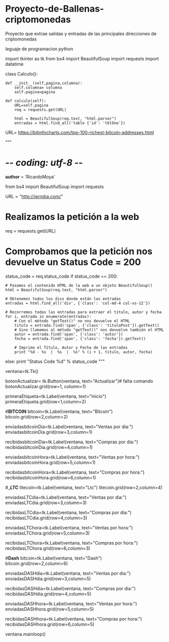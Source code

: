 # Proyecto-de-Ballenas-criptomonedas
Proyecto que extrae salidas y entradas de las principales direcciones de criptomonedas

leguaje de programacion python

import tkinter as tk
from bs4 import BeautifulSoup
import requests
import datatime


class Calculo():
    
    def __init__(self,pagina,columna):
        self.columna= columna
        self.pagina=pagina
        
    def calculo(self):
        URL=self.pagina
        req = requests.get(URL)
        
        html = BeautifulSoup(req.text, "html.parser")
        entradas = html.find_all('table {'id': 'tblOne'})

URL= https://bitinfocharts.com/top-100-richest-bitcoin-addresses.html

"""
# -*- coding: utf-8 -*-
__author__ = 'RicardoMoya'

from bs4 import BeautifulSoup
import requests

URL = "http://jarroba.com/"

# Realizamos la petición a la web
req = requests.get(URL)

# Comprobamos que la petición nos devuelve un Status Code = 200
status_code = req.status_code
if status_code == 200:

    # Pasamos el contenido HTML de la web a un objeto BeautifulSoup()
    html = BeautifulSoup(req.text, "html.parser")

    # Obtenemos todos los divs donde están las entradas
    entradas = html.find_all('div', {'class': 'col-md-4 col-xs-12'})

    # Recorremos todas las entradas para extraer el título, autor y fecha
    for i, entrada in enumerate(entradas):
        # Con el método "getText()" no nos devuelve el HTML
        titulo = entrada.find('span', {'class': 'tituloPost'}).getText()
        # Sino llamamos al método "getText()" nos devuelve también el HTML
        autor = entrada.find('span', {'class': 'autor'})
        fecha = entrada.find('span', {'class': 'fecha'}).getText()

        # Imprimo el Título, Autor y Fecha de las entradas
        print "%d - %s  |  %s  |  %s" % (i + 1, titulo, autor, fecha)

else:
    print "Status Code %d" % status_code
"""



ventana=tk.Tk()

botonActualizar= tk.Button(ventana, text="Actualizar")# falta comando
botonActualizar.grid(row=1, column=1)


primeraEtiqueta=tk.Label(ventana, text="inicio")
primeraEtiqueta.grid(row=1,column=2)

#__________________BITCOIN__________________
bitcoin=tk.Label(ventana, text="Bitcoin")
bitcoin.grid(row=2,column=2)

enviadasbitcoinDia=tk.Label(ventana, text="Ventas por dia:")
enviadasbitcoinDia.grid(row=3,column=1)

recibidasbitcoinDia=tk.Label(ventana, text="Compras por dia:")
recibidasbitcoinDia.grid(row=4,column=1)

enviadasbitcoinHora=tk.Label(ventana, text="Ventas por hora:")
enviadasbitcoinHora.grid(row=5,column=1)

recibidasbitcoinHora=tk.Label(ventana, text="Compras por hora:")
recibidasbitcoinHora.grid(row=6,column=1)


#____________________LTC___________________
litecoin=tk.Label(ventana, text="Ltc")
litecoin.grid(row=2,column=4)

enviadasLTCdia=tk.Label(ventana, text="Ventas por dia:")
enviadasLTCdia.grid(row=3,column=3)

recibidasLTCdia=tk.Label(ventana, text="Compras por dia:")
recibidasLTCdia.grid(row=4,column=3)

enviadasLTChora=tk.Label(ventana, text="Ventas por hora:")
enviadasLTChora.grid(row=5,column=3)

recibidasLTChora=tk.Label(ventana, text="Compras por hora:")
recibidasLTChora.grid(row=6,column=3)

#__________________Dash__________________
bitcoin=tk.Label(ventana, text="Dash")
bitcoin.grid(row=2,column=6)

enviadasDASHdia=tk.Label(ventana, text="Ventas por dia:")
enviadasDASHdia.grid(row=3,column=5)

recibidasDASHdia=tk.Label(ventana, text="Compras por dia:")
recibidasDASHdia.grid(row=4,column=5)

enviadasDASHhora=tk.Label(ventana, text="Ventas por hora:")
enviadasDASHhora.grid(row=5,column=5)

recibidasDASHhora=tk.Label(ventana, text="Compras por hora:")
recibidasDASHhora.grid(row=6,column=5)


ventana.mainloop()
